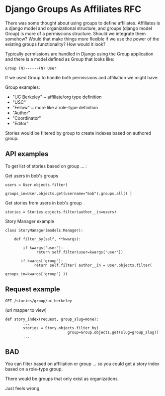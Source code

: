 # Django Groups As Affiliates RFC #

There was some thought about using groups to define affiliates.  Affiliates is a django model and organizational structure, and groups (django model Group) is more of a permissions structure.  Should we integrate them somehow?   Would that make things more flexible if we use the power of the existing groups functionality?  How would it look?

Typically permissions are handled in Django using the Group application and there is a model defined as Group that looks like:

```
Group (N)------(N) User
```

If we used Group to handle both permissions and affiliation we might have:

Group examples:
  * "UC Berkeley" ~ affiliate/org type definition
  * "USC"
  * "Fellow" ~ more like a role-type definition
  * "Author"
  * "Coordinator"
  * "Editor"

Stories would be filtered by group to create indexes based on authored group.

## API examples ##

To get list of stories based on group ... :

Get users in bob's groups
```
users = User.objects.filter(
                     groups_in=User.objects.get(username="bob").groups.all() )
```

Get stories from users in bob's group
```
stories = Stories.objects.filter(author__in=users)
```

Story Manager example
```
class StoryManager(models.Manager):

    def filter_by(self, **kwargs):
    
        if kwargs['user']:
              return self.filter(user=kwargs['user'])
        
       if kwargs['group']:
             return self.filter( author__in = User.objects.filter(
                                               groups_in=kwargs['group'] ))
```

## Request example ##

```
GET /stories/group/uc_berkeley
```

(url mapper to view)

```
def story_index(request, group_slug=None):
        ...
        stories = Story.objects.filter_by(
                            group=Group.objects.get(slug=group_slug))
        ...
```
## BAD ##

You can filter based on affiliation or group ... so you could get a story index based on a role-type group.

There would be groups that only exist as organizations.

Just feels wrong.